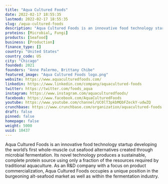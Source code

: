 ```yaml
---
title: "Aqua Cultured Foods"
date: 2022-02-17 18:55:35
lastmod: 2022-02-17 18:55:35
slug: /aqua-cultured-foods
description: "Aqua Cultured Foods is an innovative food technology startup developing the world’s first whole-muscle cut seafood alternatives created through microbial fermentation. Its novel technology produces a sustainable, complete protein source using only a fraction of the resources required by traditional aquaculture. As an R&D company with a focus on product commercialization, Aqua Cultured Foods occupies a unique position in the burgeoning alt-seafood market as well as within the fermentation industry."
proteins: [Microbial, Fungi]
products: [Seafood]
business: [Production]
finance_type: []
country: "United States"
country_code: US
city: "Chicago"
founded: 2021
founders: "Anne Palermo, Brittany Chibe"
featured_image: "Aqua Cultured Foods logo.png"
website: https://www.aquaculturedfoods.com/
linkedin: https://www.linkedin.com/company/aquacultured-foods
twitter: https://twitter.com/foods_aqua
instagram: https://www.instagram.com/aquaculturedfoods/
facebook: https://www.facebook.com/AquaCulturedFoods
youtube: https://www.youtube.com/channel/UC0lT3pkbMQbFZeckY-udwZQ
crunchbase: https://www.crunchbase.com/organization/aquacultured-foods
draft: false
pinned: false
homepage: false
weight: 5000
uuid: 10437
---
```

Aqua Cultured Foods is an innovative food technology startup developing the world’s first whole-muscle cut seafood alternatives created through microbial fermentation. Its novel technology produces a sustainable, complete protein source using only a fraction of the resources required by traditional aquaculture. As an R&D company with a focus on product commercialization, Aqua Cultured Foods occupies a unique position in the burgeoning alt-seafood market as well as within the fermentation industry.
